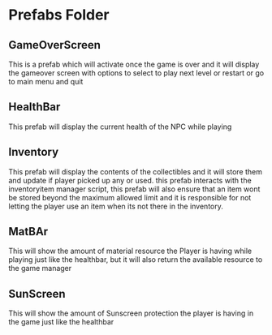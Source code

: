 # Prefabs Folder
## GameOverScreen
 This is a prefab which will activate once the game is over and it will display the gameover screen with options to select to play next level or restart or go to main menu and quit
## HealthBar
 This prefab will display the current health of the NPC while playing 
## Inventory
 This prefab will display the contents of the collectibles and it will store them and update if player picked up any or used. this prefab interacts with the inventoryitem manager script, this prefab will also ensure that an item wont be stored beyond the maximum allowed limit and it is responsible for not letting the player use an item when its not there in the inventory.
## MatBAr
 This will show the amount of material resource the Player is having while playing just like the healthbar, but it will also return the available resource to the game manager
## SunScreen
 This will show the amount of Sunscreen protection the player is having in the game just like the healthbar
